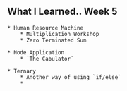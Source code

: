 ## What I Learned.. Week 5
    * Human Resource Machine
        * Multiplication Workshop
        * Zero Terminated Sum

    * Node Application
        * `The Cabulator`

    * Ternary
        * Another way of using `if/else`
        * 

